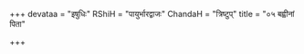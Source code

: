 +++
devataa = "इषुधिः"
RShiH = "पायुर्भारद्वाजः"
ChandaH = "त्रिष्टुप्"
title = "०५ बह्वीनां पिता"

+++
